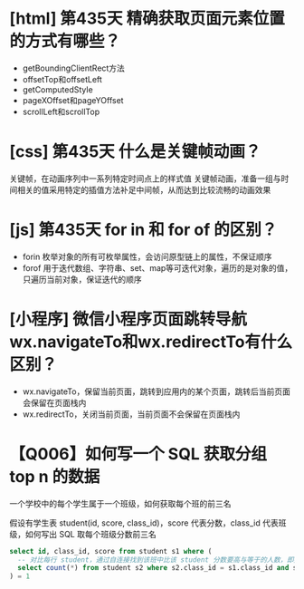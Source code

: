 # [html] 第435天 精确获取页面元素位置的方式有哪些？

- getBoundingClientRect方法
- offsetTop和offsetLeft
- getComputedStyle
- pageXOffset和pageYOffset
- scrollLeft和scrollTop

# [css] 第435天 什么是关键帧动画？

关键帧，在动画序列中一系列特定时间点上的样式值
关键帧动画，准备一组与时间相关的值采用特定的插值方法补足中间帧，从而达到比较流畅的动画效果

# [js] 第435天 for in 和 for of 的区别？

- forin 枚举对象的所有可枚举属性，会访问原型链上的属性，不保证顺序
- forof 用于迭代数组、字符串、set、map等可迭代对象，遍历的是对象的值，只遍历当前对象，保证迭代的顺序

# [小程序] 微信小程序页面跳转导航wx.navigateTo和wx.redirectTo有什么区别？

- wx.navigateTo，保留当前页面，跳转到应用内的某个页面，跳转后当前页面会保留在页面栈内
- wx.redirectTo，关闭当前页面，当前页面不会保留在页面栈内

# 【Q006】如何写一个 SQL 获取分组 top n 的数据

一个学校中的每个学生属于一个班级，如何获取每个班的前三名

假设有学生表 student(id, score, class_id)，score 代表分数，class_id 代表班级，如何写出 SQL 取每个班级分数前三名

```sql
select id, class_id, score from student s1 where (
  -- 对比每行 student，通过自连接找到该班中比该 student 分数要高与等于的人数，即排名
  select count(*) from student s2 where s2.class_id = s1.class_id and s2.score >= s1.score
) = 1
```
